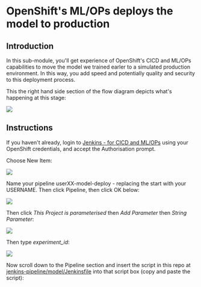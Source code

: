 # OpenShift's ML/OPs deploys the model to production

## Introduction
In this sub-module, you'll get experience of OpenShift's CICD and ML/OPs capabilities to move the model we trained earler to a simulated production environment. In this way, you add speed and potentially quality and security to this deployment process.

This the right hand side section of the flow diagram depicts what's happening at this stage:


![](https://github.com/masoodfaisal/ml-workshop/blob/main/docs/images/22-FM-ML-Workshop-ml-ops.png)

## Instructions
If you haven't already, login to [Jenkins - for CICD and ML/OPs](https://jenkins-ml-jenkins-ml-workshop.apps.cluster-anz-ai-ml.rhtlabs.com/) using your OpenShift credentials, and accept the Authorisation prompt.


Choose New Item:


![](https://github.com/masoodfaisal/ml-workshop/blob/main/docs/images/23-jenkins-new-item.png)


Name your pipeline userXX-model-deploy - replacing the start with your USERNAME. Then click Pipeline, then click OK below:


![](https://github.com/masoodfaisal/ml-workshop/blob/main/docs/images/24-jenkins-name-choose-pipeline.png)


Then click _This Project is parameterised_ then _Add Parameter_ then _String Parameter_:


![](https://github.com/masoodfaisal/ml-workshop/blob/main/docs/images/24-jenkins-string-param1.png)


Then type _experiment_id_:


![](https://github.com/masoodfaisal/ml-workshop/blob/main/docs/images/24-jenkins-string-param2.png)


Now scroll down to the Pipeline section and insert the script in this repo at [jenkins-pipeline/model/Jenkinsfile](https://raw.githubusercontent.com/masoodfaisal/ml-workshop/main/jenkins-pipeline/model/Jenkinsfile) into that script box (copy and paste the script):










